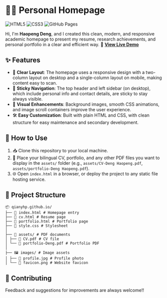 # 🧑‍🎓 Personal Homepage

![HTML5](https://img.shields.io/badge/HTML5-%23E34F26.svg?style=flat&logo=html5&logoColor=white)
![CSS3](https://img.shields.io/badge/CSS3-%231572B6.svg?style=flat&logo=css3&logoColor=white)
![GitHub Pages](https://img.shields.io/badge/Deployed-GitHub%20Pages-blue?logo=github)

Hi, I'm **Haopeng Deng**, and I created this clean, modern, and responsive academic homepage to present my resume, research achievements, and personal portfolio in a clear and efficient way.
📎 **[View Live Demo](https://qianyhp.github.io/)**  

## ✨ Features

- 🧱 **Clear Layout**: The homepage uses a responsive design with a two-column layout on desktop and a single-column layout on mobile, making content easy to scan.  
- 📌 **Sticky Navigation**: The top header and left sidebar (on desktop), which include personal info and contact details, are sticky to stay always visible.  
- 🎨 **Visual Enhancements**: Background images, smooth CSS animations, and image scroll containers improve the user experience.  
- 🛠️ **Easy Customization**: Built with plain HTML and CSS, with clean structure for easy maintenance and secondary development.

## 🚀 How to Use

1. 📥 Clone this repository to your local machine.  
2. 📄 Place your bilingual CV, portfolio, and any other PDF files you want to display in the `assets/` folder (e.g., `assets/CV-Deng Haopeng.pdf`, `assets/portfolio-Deng Haopeng.pdf`).  
3. 🌐 Open `index.html` in a browser, or deploy the project to any static file hosting service.

## 📁 Project Structure

```
📦 qianyhp.github.io/
├── 📄 index.html # Homepage entry
├── 📄 cv.html # Resume page
├── 📄 portfolio.html # Portfolio page
├── 🎨 style.css # Stylesheet
│
├── 📁 assets/ # PDF documents
│ ├── 📄 CV.pdf # CV file
│ └── 📄 portfolio-Deng.pdf # Portfolio PDF
│
├── 🖼️ images/ # Image assets
│ ├── 👤 profile.jpg # Profile photo
│ └── 🌟 favicon.png # Website favicon
```

## 🤝 Contributing

Feedback and suggestions for improvements are always welcome!!

